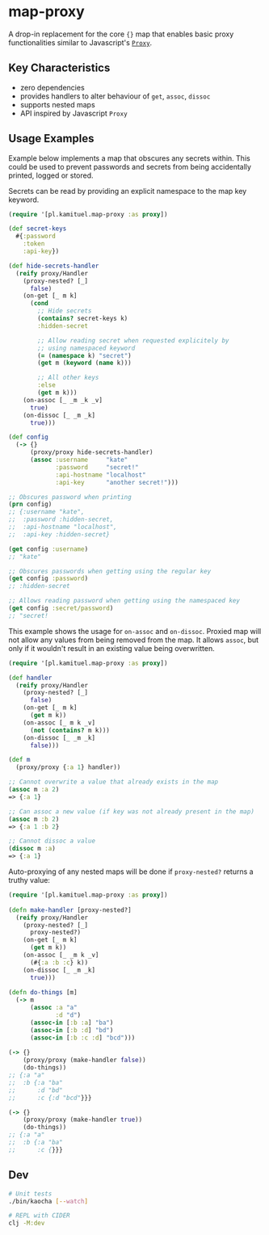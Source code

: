 # map-proxy

A drop-in replacement for the core `{}` map that enables basic proxy functionalities similar to
Javascript's [`Proxy`](https://developer.mozilla.org/en-US/docs/Web/JavaScript/Reference/Global_Objects/Proxy).

## Key Characteristics

- zero dependencies
- provides handlers to alter behaviour of `get`, `assoc`, `dissoc`
- supports nested maps
- API inspired by Javascript `Proxy`

## Usage Examples

Example below implements a map that obscures any secrets within. This could be used to prevent
passwords and secrets from being accidentally printed, logged or stored.

Secrets can be read by providing an explicit namespace to the map key keyword.

```clojure
(require '[pl.kamituel.map-proxy :as proxy])

(def secret-keys
  #{:password
    :token
    :api-key})

(def hide-secrets-handler
  (reify proxy/Handler
    (proxy-nested? [_]
      false)
    (on-get [_ m k]
      (cond
        ;; Hide secrets
        (contains? secret-keys k)
        :hidden-secret

        ;; Allow reading secret when requested explicitely by
        ;; using namespaced keyword
        (= (namespace k) "secret")
        (get m (keyword (name k)))

        ;; All other keys
        :else
        (get m k)))
    (on-assoc [_ _m _k _v]
      true)
    (on-dissoc [_ _m _k]
      true)))

(def config
  (-> {}
      (proxy/proxy hide-secrets-handler)
      (assoc :username     "kate"
             :password     "secret!"
             :api-hostname "localhost"
             :api-key      "another secret!")))

;; Obscures password when printing
(prn config)
;; {:username "kate",
;;  :password :hidden-secret,
;;  :api-hostname "localhost",
;;  :api-key :hidden-secret}

(get config :username)
;; "kate"

;; Obscures passwords when getting using the regular key
(get config :password)
;; :hidden-secret

;; Allows reading password when getting using the namespaced key
(get config :secret/password)
;; "secret!
```

This example shows the usage for `on-assoc` and `on-dissoc`. Proxied map will not allow any values
from being removed from the map. It allows `assoc`, but only if it wouldn't result in an existing
value being overwritten.

```clojure
(require '[pl.kamituel.map-proxy :as proxy])

(def handler
  (reify proxy/Handler
    (proxy-nested? [_]
      false)
    (on-get [_ m k]
      (get m k))
    (on-assoc [_ m k _v]
      (not (contains? m k)))
    (on-dissoc [_ _m _k]
      false)))

(def m
  (proxy/proxy {:a 1} handler))

;; Cannot overwrite a value that already exists in the map
(assoc m :a 2)
=> {:a 1}

;; Can assoc a new value (if key was not already present in the map)
(assoc m :b 2)
=> {:a 1 :b 2}

;; Cannot dissoc a value
(dissoc m :a)
=> {:a 1}
```

Auto-proxying of any nested maps will be done if `proxy-nested?` returns a truthy value:

```clojure
(require '[pl.kamituel.map-proxy :as proxy])
  
(defn make-handler [proxy-nested?]
  (reify proxy/Handler
    (proxy-nested? [_]
      proxy-nested?)
    (on-get [_ m k]
      (get m k))
    (on-assoc [_ _m k _v]
      (#{:a :b :c} k))
    (on-dissoc [_ _m _k]
      true)))
  
(defn do-things [m]
  (-> m
      (assoc :a "a"
             :d "d")
      (assoc-in [:b :a] "ba")
      (assoc-in [:b :d] "bd")
      (assoc-in [:b :c :d] "bcd")))
  
(-> {}
    (proxy/proxy (make-handler false))
    (do-things))
;; {:a "a"
;;  :b {:a "ba"
;;      :d "bd"
;;      :c {:d "bcd"}}}

(-> {}
    (proxy/proxy (make-handler true))
    (do-things))
;; {:a "a"
;;  :b {:a "ba"
;;      :c {}}}
```

## Dev

```bash
# Unit tests
./bin/kaocha [--watch]

# REPL with CIDER
clj -M:dev
```
